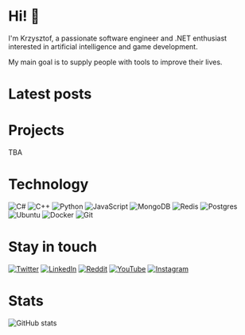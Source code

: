 # Hi! 👋
I'm Krzysztof, a passionate software engineer and .NET enthusiast interested in artificial intelligence and game development.

My main goal is to supply people with tools to improve their lives.

# Latest posts
<!-- LATEST_BLOG_POSTS:START -->
<!-- LATEST_BLOG_POSTS:END -->

# Projects
TBA

# Technology
![C#](https://img.shields.io/badge/c%23-%23239120.svg?style=flat-square&logo=c-sharp&logoColor=white)
![C++](https://img.shields.io/badge/c++-%2300599C.svg?style=flat-square&logo=c%2B%2B&logoColor=white)
![Python](https://img.shields.io/badge/python-3670A0?style=flat-square&logo=python&logoColor=ffdd54)
![JavaScript](https://img.shields.io/badge/javascript-%23323330.svg?style=flat-square&logo=javascript&logoColor=%23F7DF1E)
![MongoDB](https://img.shields.io/badge/MongoDB-%234ea94b.svg?style=flat-square&logo=mongodb&logoColor=white)
![Redis](https://img.shields.io/badge/redis-%23DD0031.svg?style=flat-square&logo=redis&logoColor=white)
![Postgres](https://img.shields.io/badge/postgres-%23316192.svg?style=flat-square&logo=postgresql&logoColor=white)
![Ubuntu](https://img.shields.io/badge/Ubuntu-E95420?style=flat-square&logo=ubuntu&logoColor=white)
![Docker](https://img.shields.io/badge/docker-%230db7ed.svg?style=flat-square&logo=docker&logoColor=white)
![Git](https://img.shields.io/badge/git-%23F05033.svg?style=flat-square&logo=git&logoColor=white)

# Stay in touch

[![Twitter](https://img.shields.io/badge/Twitter-%231DA1F2.svg?style=flat-square&logo=Twitter&logoColor=white)](https://twitter.com/kbegiedzaeu)
[![LinkedIn](https://img.shields.io/badge/linkedin-%230077B5.svg?style=flat-square&logo=linkedin&logoColor=white)](https://www.linkedin.com/in/krzysztof-begiedza/)
[![Reddit](https://img.shields.io/badge/Reddit-FF4500?style=flat-square&logo=reddit&logoColor=white)](https://www.reddit.com/user/kbegiedza)
[![YouTube](https://img.shields.io/badge/YouTube-%23FF0000.svg?style=flat-square&logo=YouTube&logoColor=white)](https://www.youtube.com/channel/UCQWEdF2GrA9rgQgnbGmW0uQ)
[![Instagram](https://img.shields.io/badge/Instagram-%23E4405F.svg?style=flat-square&logo=Instagram&logoColor=white)](https://www.instagram.com/kbegiedza/)

# Stats
![GitHub stats](https://github-readme-stats.vercel.app/api?username=kbegiedza&show_icons=true&count_private=true&include_all_commits=true&theme=nord)
